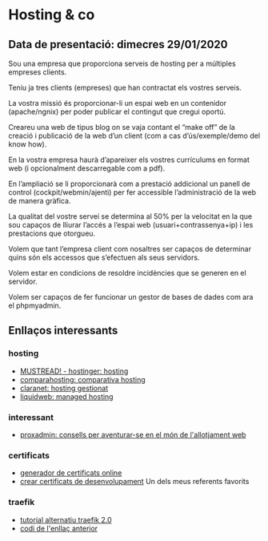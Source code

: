 # Hosting & co

## Data de presentació: dimecres 29/01/2020

Sou una empresa que proporciona serveis de hosting per a múltiples empreses clients. 

Teniu ja tres clients (empreses) que han contractat els vostres serveis.

La vostra missió és proporcionar-li un espai web en un contenidor (apache/ngnix) per poder publicar el contingut que cregui oportú. 

Creareu una web de tipus blog on se vaja contant el “make off” de la creació i publicació de la web d’un client (com a cas d’ús/exemple/demo del know how). 

En la vostra empresa haurà d’apareixer els vostres currículums en format web (i opcionalment descarregable com a pdf). 

En l’ampliació se li proporcionarà com a prestació addicional un panell de control (cockpit/webmin/ajenti) per fer accessible l’administració de la web de manera gràfica. 

La qualitat del vostre servei se determina al 50% per la velocitat en la que sou capaços de lliurar l’accés a l’espai web (usuari+contrassenya+ip) i les prestacions que otorgueu. 

Volem que tant l’empresa client com nosaltres ser capaços de determinar quins són els accessos que s’efectuen als seus servidors. 

Volem estar en condicions de resoldre incidències que se generen en el servidor. 

Volem ser capaços de fer funcionar un gestor de bases de dades com ara el phpmyadmin.

## Enllaços interessants

###  hosting
- [MUSTREAD! - hostinger: hosting](https://www.hostinger.es/tutoriales/que-es-un-hosting)
- [comparahosting: comparativa hosting](https://www.comparahosting.com/p/que-es-hosting/) 
- [claranet: hosting gestionat](https://www.claranet.es/hosting-gestionado) 
- [liquidweb: managed hosting](https://www.liquidweb.com/managed-hosting/) 
###  interessant
- [proxadmin: consells per aventurar-se en el món de l'allotjament web](https://www.proxadmin.es/blog/empezando-un-negocio-de-hosting/#more-15)

### certificats
- [generador de certificats online](https://zerossl.com/)
- [crear certificats de desenvolupament](https://lukas.zapletalovi.com/2019/09/testing-tls-ca-server-and-client-certs.html) Un dels meus referents favorits

### traefik
- [tutorial alternatiu traefik 2.0](https://containo.us/blog/traefik-2-0-docker-101-fc2893944b9d/)
- [codi de l'enllaç anterior](https://github.com/containous/blog-posts)
